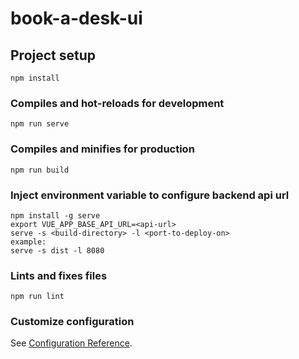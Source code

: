# book-a-desk-ui

## Project setup
```
npm install
```

### Compiles and hot-reloads for development
```
npm run serve
```

### Compiles and minifies for production
```
npm run build
```

### Inject environment variable to configure backend api url
```
npm install -g serve
export VUE_APP_BASE_API_URL=<api-url>
serve -s <build-directory> -l <port-to-deploy-on>
example:
serve -s dist -l 8080
```

### Lints and fixes files
```
npm run lint
```

### Customize configuration
See [Configuration Reference](https://cli.vuejs.org/config/).
